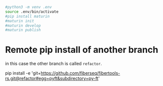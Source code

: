 ```bash
#python3 -m venv .env
source .env/bin/activate
#pip install maturin
#maturin init
#maturin develop
#maturin publish
```


# Remote pip install of another branch
in this case the other branch is called `refactor`.

pip install -e 'git+https://github.com/fiberseq/fibertools-rs.git@refactor#egg=pyft&subdirectory=py-ft'